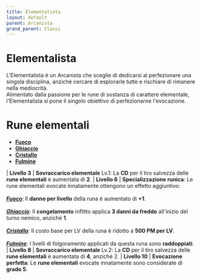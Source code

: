 ```yaml
---
title: Elementalista
layout: default
parent: Arcanista
grand_parent: Classi
---
```


# **Elementalista**

L'Elementalista è un Arcanista che sceglie di dedicarsi al perfezionare una singola disciplina, anziché cercare di esplorarle tutte e rischiare di rimanere nella mediocrità.  
Alimentato dalla passione per le rune di sostanza di carattere elementale, l'Elementalista si pone il singolo obiettivo di perfezionarne l'evocazione.

# **Rune elementali**

* [**Fuoco**][fo]
* [**Ghiaccio**][gh]
* [**Cristallo**][cr]
* [**Fulmine**][fu]

| **Livello 3** | **Sovraccarico elementale** Lv.1: La **CD** per il tiro salvezza delle **rune elementali** è aumentata di **2**.
| **Livello 6** | **Specializzazione runica**: Le rune elementali evocate innatamente ottengono un effetto aggiuntivo:<br><br>[**_Fuoco_**][fo]: Il **danno per livello** della runa è aumentato di **+1**.<br><br>[**_Ghiaccio_**][gh]: Il **congelamento** inflitto applica **3 danni da freddo** all'inizio del turno nemico, anziché **1**.<br><br>[**_Cristallo_**][cr]: Il costo base per LV della runa è ridotto a **500 PM per LV**.<br><br>[**_Fulmine_**][fu]: I livelli di folgoramento applicati da questa runa sono **raddoppiati**.
| **Livello 8** | **Sovraccarico elementale** Lv.2: La **CD** per il tiro salvezza delle **rune elementali** è aumentata di **4**, anziché 2.
| **Livello 10** | **Evocazione perfetta**: Le **rune elementali** evocate innatamente sono considerate di **grado 5**.

[fu]: /runes/substance/shock
[cr]: /runes/substance/crystalize
[gh]: /runes/substance/freeze
[fo]: /runes/substance/burn